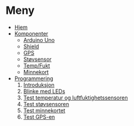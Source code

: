 # Meny
- [Hjem][hjem]
- [Komponenter][komponenter]
  * [Arduino Uno][arduino]
  * [Shield][shield]
  * [GPS][gps]
  * [Støvsensor][stov]
  * [Temp/Fukt][tempfukt]
  * [Minnekort][minnekort]
- [Programmering][programmering]
  1. [Introduksjon][intro]
  2. [Blinke med LEDs][led]
  3. [Test temperatur og luftfuktighetssensoren][dht]
  4. [Test støvsensoren][pm]
  4. [Test minnekortet][memory-card]
  6. [Test GPS-en][gps-code]

[hjem]: https://github.com/fjukstad/uit-luft-arduino/wiki/home
[komponenter]: https://github.com/fjukstad/uit-luft-arduino/wiki/Komponenter
[programmering]: https://github.com/fjukstad/uit-luft-arduino/wiki/Programmering
[arduino]: https://github.com/fjukstad/uit-luft-arduino/wiki/Arduino-Uno
[shield]: https://github.com/fjukstad/uit-luft-arduino/wiki/shield
[gps]: https://github.com/fjukstad/uit-luft-arduino/wiki/gps
[stov]: https://github.com/fjukstad/uit-luft-arduino/wiki/SDS011-Luftkvalitetssensor
[tempfukt]: https://github.com/fjukstad/uit-luft-arduino/wiki/DHT22-Digital-Fukt-og-Temperatur-Sensor
[minnekort]: https://github.com/fjukstad/uit-luft-arduino/wiki/Minnekort
[intro]: https://github.com/fjukstad/uit-luft-arduino/wiki/Introduksjon
[led]: https://github.com/fjukstad/uit-luft-arduino/wiki/airbit-led-test
[gps-code]: https://github.com/fjukstad/uit-luft-arduino/wiki/airbit-gps-test
[pm]: https://github.com/fjukstad/uit-luft-arduino/wiki/airbit-pm-test
[dht]: https://github.com/fjukstad/uit-luft-arduino/wiki/airbit-dht-test
[memory-card]: https://github.com/fjukstad/uit-luft-arduino/wiki/airbit-memory-card-test

